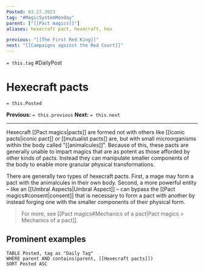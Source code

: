 ```yaml
---
Posted: 03.27.2023
tag: "#MagicSystemMonday"
parent: ["[[Pact magics]]"]
aliases: hexecraft pact, hexecraft, hex

previous: "[[The First Red King]]"
next: "[[Campaigns against the Red Court]]"
---
```

`= this.tag` #DailyPost 
# Hexecraft pacts
`= this.Posted`

**Previous:** `= this.previous`
**Next:** `= this.next`

---

Hexecraft [[Pact magics|pacts]] are formed not with others like [[Iconic pacts|iconic pact]] or [[mutualist pacts]] are, but with small microorganisms within the body called "[[animalcules]]". Because of this, these pacts are generally unable to impart magics that are as potent as those afforded by other kinds of pacts. Instead they can manipulate smaller components of the body to enable more granular physical transformations.

There are generally two types of hexecraft pacts. First, a mage may form a pact with the animalcules in their own body. Second, a more powerful entity – like an [[Umbral Aspects|Umbral Aspect]] – can bypass the [[Pact magics#consent|consent]] that is necessary to form a pact with another by instead forging one with the smaller components of their physical form.

> For more, see [[Pact magics#Mechanics of a pact|Pact magics > Mechanics of a pact]].

## Prominent examples
```dataview
TABLE Posted, tag as "Daily Tag"
WHERE parent AND contains(parent, [[Hexecraft pacts]])
SORT Posted ASC
```
